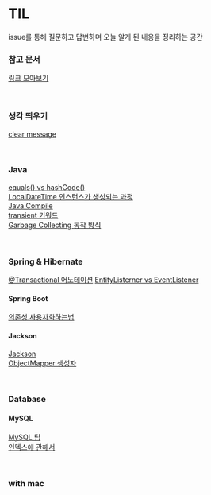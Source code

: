 # TIL

issue를 통해 질문하고 답변하며 오늘 알게 된 내용을 정리하는 공간

### 참고 문서
[링크 모아보기](common/ref.md)

<br>

### 생각 띄우기

[clear message](etc/clear_message.md) <br> 


<br> 

### Java

[equals() vs hashCode()](java/equals_and_hashCode.md) <br> 
[LocalDateTime 인스턴스가 생성되는 과정](java/LocalDateTime_Creator.md) <br>
[Java Compile](java/java_compile.md) <br>
[transient 키워드](java/transient.md) <br>
[Garbage Collecting 동작 방식](java/garbage_collector.md) 

<br>

### Spring & Hibernate

[@Transactional 어노테이션](spring/Transactional.md)
[EntityListerner vs EventListener](spring/EntityListener_EventListener.md)

#### Spring Boot
[의존성 사용자화하는법](spring/boot/springboot_dependency.md)

#### Jackson
[Jackson](spring/jackson/Jackson.md) <br>
[ObjectMapper 생성자](spring/jackson/ObjectMapper.md) <br>

<br>

### Database

#### MySQL
[MySQL 팁](database/sql/mysql_tip.md) <br>
[인덱스에 관해서](database/sql/index.md) <br>


<br>

### with mac

